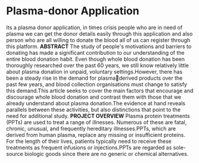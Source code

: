 # Plasma-donor Application
Its a plasma donor application, in times crisis people who are in need of plasma we can get the donor details easily through this application and also person who are all willing to donate the blood all of us can register through this platform.
                                                                                                    **ABSTRACT**
The study of people's motivations and barriers to donating has made a significant contribution to our understanding of the entire blood donation habit. Even though whole blood donation has been thoroughly researched over the past 60 years, we still know relatively little about plasma donation in unpaid, voluntary settings.However, there has been a steady rise in the demand for plasmaderived products over the past few years, and blood collection organisations must change to satisfy this demand.This article seeks to cover the main factors that encourage and discourage whole blood donation and contrast them with those that we already understand about plasma donation.The evidence at hand reveals parallels between these activities, but also distinctions that point to the need for additional study.
                                                                                                **PROJECT OVERVIEW**
Plasma protein treatments (PPTs) are used to treat a range of illnesses. Numerous of these are fatal, chronic, unusual, and frequently hereditary illnesses.PPTs, which are derived from human plasma, replace any missing or insufficient proteins. For the length of their lives, patients typically need to receive these treatments as frequent infusions or injections.PPTs are regarded as sole-source biologic goods since there are no generic or chemical alternatives.
